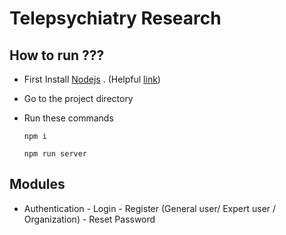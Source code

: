 # Telepsychiatry Research

## How to run ???

- First Install [Nodejs](https://nodejs.org/en/) . (Helpful [link](https://www.youtube.com/watch?v=OsaMcvF1xaE&feature=youtu.be&fbclid=IwAR2iu4ZzFYCnih2OA5aK9h9ii9KRCgK0-747GocK-386R_AvXjNymmNvwFA))
- Go to the project directory
- Run these commands

      npm i

      npm run server

## Modules

- Authentication - Login - Register (General user/ Expert user / Organization) - Reset Password
